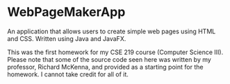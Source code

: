 # WebPageMakerApp
An application that allows users to create simple web pages using HTML and CSS. Written using Java and JavaFX.

This was the first homework for my CSE 219 course (Computer Science III). Please note that some of the source code seen here was written by my professor, Richard McKenna, and provided as a starting point for the homework. I cannot take credit for all of it.
